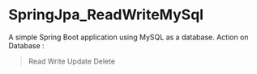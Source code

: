 # SpringJpa_ReadWriteMySql

A simple Spring Boot application using MySQL as a database.
Action on Database : 
>Read
>Write
>Update
>Delete
